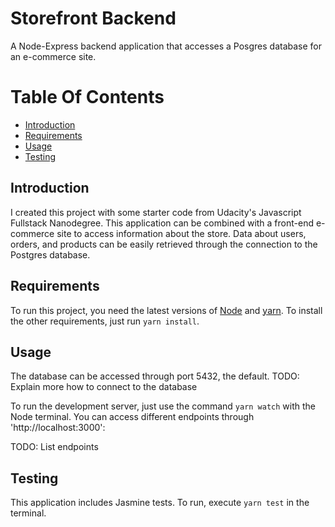 # Storefront Backend 

A Node-Express backend application that accesses a Posgres database 
for an e-commerce site. 

# Table Of Contents 
* [Introduction](#introduction)
* [Requirements](#requirements)
* [Usage](#usage)
* [Testing](#testing)

## Introduction

I created this project with some starter code from Udacity's Javascript
Fullstack Nanodegree. This application can be combined with a front-end
e-commerce site to access information about the store. Data about users,
orders, and products can be easily retrieved through the connection
to the Postgres database.

## Requirements

To run this project, you need the latest versions of [Node](https://nodejs.org/en/) and [yarn](https://classic.yarnpkg.com/en/node).
To install the other requirements, just run `yarn install`.

## Usage

The database can be accessed through port 5432, the default. 
TODO: Explain more how to connect to the database

To run the development server, just use the command `yarn watch` with
the Node terminal. You can access different endpoints through
'http://localhost:3000':

TODO: List endpoints 

## Testing

This application includes Jasmine tests. To run, execute `yarn test` in 
the terminal. 